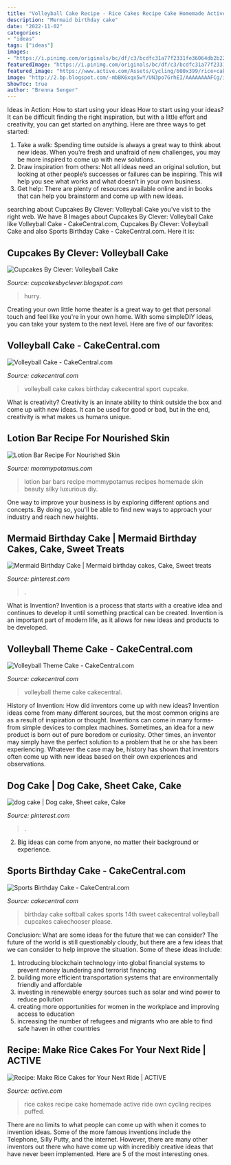 ```yaml
---
title: "Volleyball Cake Recipe - Rice Cakes Recipe Cake Homemade Active Ride Own Cycling Recipes Puffed"
description: "Mermaid birthday cake"
date: "2022-11-02"
categories:
- "ideas"
tags: ["ideas"]
images:
- "https://i.pinimg.com/originals/bc/df/c3/bcdfc31a77f2331fe36064db2b22ff68.jpg"
featuredImage: "https://i.pinimg.com/originals/bc/df/c3/bcdfc31a77f2331fe36064db2b22ff68.jpg"
featured_image: "https://www.active.com/Assets/Cycling/600x399/rice+cakes+cycling.jpg"
image: "http://2.bp.blogspot.com/-mbBK6xqx5wY/UN3po7GrhEI/AAAAAAAAFCg/i3AG-XZ2Dkg/s280/011.jpg"
ShowToc: true
author: "Brenna Senger"
---
```



Ideas in Action: How to start using your ideas
How to start using your ideas? It can be difficult finding the right inspiration, but with a little effort and creativity, you can get started on anything. Here are three ways to get started: 
1. Take a walk: Spending time outside is always a great way to think about new ideas. When you’re fresh and unafraid of new challenges, you may be more inspired to come up with new solutions. 
2. Draw inspiration from others: Not all ideas need an original solution, but looking at other people’s successes or failures can be inspiring. This will help you see what works and what doesn’t in your own business. 
3. Get help: There are plenty of resources available online and in books that can help you brainstorm and come up with new ideas.

	

		
searching about Cupcakes By Clever: Volleyball Cake you've visit to the right web. We have 8 Images about Cupcakes By Clever: Volleyball Cake like Volleyball Cake - CakeCentral.com, Cupcakes By Clever: Volleyball Cake and also Sports Birthday Cake - CakeCentral.com. Here it is:
		
    
## Cupcakes By Clever: Volleyball Cake

<img loading=lazy src="http://2.bp.blogspot.com/-mbBK6xqx5wY/UN3po7GrhEI/AAAAAAAAFCg/i3AG-XZ2Dkg/s280/011.jpg" onerror="this.onerror=null;this.src='https://tse1.mm.bing.net/th?id=OIP.DicrbZaFRpxo1GYhxjzAmQAAAA&amp;pid=15.1';" alt="Cupcakes By Clever: Volleyball Cake">

_Source: cupcakesbyclever.blogspot.com_

>hurry. 

	

Creating your own little home theater is a great way to get that personal touch and feel like you're in your own home. With some simpleDIY ideas, you can take your system to the next level. Here are five of our favorites: 

    
## Volleyball Cake - CakeCentral.com

<img loading=lazy src="https://cdn001.cakecentral.com/gallery/2015/03/900_785644UXKZ_volleyball-cake.jpg" onerror="this.onerror=null;this.src='https://tse1.mm.bing.net/th?id=OIP.3PHsW49HIL4LxD9XN43KeQHaJ4&amp;pid=15.1';" alt="Volleyball Cake - CakeCentral.com">

_Source: cakecentral.com_

>volleyball cake cakes birthday cakecentral sport cupcake. 

	

What is creativity?
Creativity is an innate ability to think outside the box and come up with new ideas. It can be used for good or bad, but in the end, creativity is what makes us humans unique.

    
## Lotion Bar Recipe For Nourished Skin

<img loading=lazy src="https://www.mommypotamus.com/wp-content/uploads/2014/10/fqkg9aqa5ki.jpg" onerror="this.onerror=null;this.src='https://tse2.mm.bing.net/th?id=OIP.KyJWXTKlHLCj4Q054VOWfwHaFj&amp;pid=15.1';" alt="Lotion Bar Recipe For Nourished Skin">

_Source: mommypotamus.com_

>lotion bar bars recipe mommypotamus recipes homemade skin beauty silky luxurious diy. 

	

One way to improve your business is by exploring different options and concepts. By doing so, you'll be able to find new ways to approach your industry and reach new heights.

    
## Mermaid Birthday Cake | Mermaid Birthday Cakes, Cake, Sweet Treats

<img loading=lazy src="https://i.pinimg.com/originals/c3/50/9a/c3509a164bc65a05a590431d9c4f28c9.jpg" onerror="this.onerror=null;this.src='https://tse3.mm.bing.net/th?id=OIP.y2Wwf2a5D-skk4Vhw7Wx_wHaJ4&amp;pid=15.1';" alt="Mermaid Birthday Cake | Mermaid birthday cakes, Cake, Sweet treats">

_Source: pinterest.com_

>. 

	

What is Invention?
Invention is a process that starts with a creative idea and continues to develop it until something practical can be created. Invention is an important part of modern life, as it allows for new ideas and products to be developed.

    
## Volleyball Theme Cake - CakeCentral.com

<img loading=lazy src="https://cdn001.cakecentral.com/gallery/2015/03/900_783488IIux_volleyball-theme-cake.jpg" onerror="this.onerror=null;this.src='https://tse1.mm.bing.net/th?id=OIP.frePVk8FI0zfbSNiDFx6NwHaJ6&amp;pid=15.1';" alt="Volleyball Theme Cake - CakeCentral.com">

_Source: cakecentral.com_

>volleyball theme cake cakecentral. 

	

History of Invention: How did inventors come up with new ideas?
Invention ideas come from many different sources, but the most common origins are as a result of inspiration or thought. Inventions can come in many forms- from simple devices to complex machines. Sometimes, an idea for a new product is born out of pure boredom or curiosity. Other times, an inventor may simply have the perfect solution to a problem that he or she has been experiencing. Whatever the case may be, history has shown that inventors often come up with new ideas based on their own experiences and observations.

    
## Dog Cake | Dog Cake, Sheet Cake, Cake

<img loading=lazy src="https://i.pinimg.com/originals/bc/df/c3/bcdfc31a77f2331fe36064db2b22ff68.jpg" onerror="this.onerror=null;this.src='https://tse3.mm.bing.net/th?id=OIP.HIkoetLOL1a5J0cC1jiHugHaE7&amp;pid=15.1';" alt="dog cake | Dog cake, Sheet cake, Cake">

_Source: pinterest.com_

>. 

	

2. Big ideas can come from anyone, no matter their background or experience.

    
## Sports Birthday Cake - CakeCentral.com

<img loading=lazy src="https://cdn001.cakecentral.com/gallery/2015/03/900_698542FqAc_sports-birthday-cake.jpg" onerror="this.onerror=null;this.src='https://tse4.mm.bing.net/th?id=OIP.wDnTMA3Ux9-nxGvYJUGdcgHaFj&amp;pid=15.1';" alt="Sports Birthday Cake - CakeCentral.com">

_Source: cakecentral.com_

>birthday cake softball cakes sports 14th sweet cakecentral volleyball cupcakes cakechooser please. 

	

Conclusion: What are some ideas for the future that we can consider?
The future of the world is still questionably cloudy, but there are a few ideas that we can consider to help improve the situation. Some of these ideas include: 
1. Introducing blockchain technology into global financial systems to prevent money laundering and terrorist financing 
2. building more efficient transportation systems that are environmentally friendly and affordable 
3. investing in renewable energy sources such as solar and wind power to reduce pollution 
4. creating more opportunities for women in the workplace and improving access to education 
5. increasing the number of refugees and migrants who are able to find safe haven in other countries 

    
## Recipe: Make Rice Cakes For Your Next Ride | ACTIVE

<img loading=lazy src="https://www.active.com/Assets/Cycling/600x399/rice+cakes+cycling.jpg" onerror="this.onerror=null;this.src='https://tse2.mm.bing.net/th?id=OIP.OBIMETAqKzo8Owldm4NstgHaEL&amp;pid=15.1';" alt="Recipe: Make Rice Cakes for Your Next Ride | ACTIVE">

_Source: active.com_

>rice cakes recipe cake homemade active ride own cycling recipes puffed. 

	

There are no limits to what people can come up with when it comes to invention ideas. Some of the more famous inventions include the Telephone, Silly Putty, and the internet. However, there are many other inventors out there who have come up with incredibly creative ideas that have never been implemented. Here are 5 of the most interesting ones.

